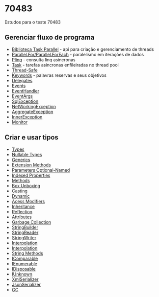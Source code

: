 # 70483
Estudos para o teste 70483

## Gerenciar fluxo de programa
  - [Biblioteca Task Parallel](https://docs.microsoft.com/pt-br/dotnet/standard/parallel-programming/task-parallel-library-tpl) - api para criação e gerenciamento de threads
  - [Parallel.For/Parallel.ForEach](https://docs.microsoft.com/pt-br/dotnet/standard/parallel-programming/data-parallelism-task-parallel-library) - paralelismo em iterações de dados
  - [Plinq](https://docs.microsoft.com/pt-br/dotnet/standard/parallel-programming/parallel-linq-plinq) - consulta linq asincronas
  - [Task](https://docs.microsoft.com/pt-br/dotnet/standard/parallel-programming/task-based-asynchronous-programming) - tarefas asincronas enfileiradas no thread pool
  - [Thread-Safe](https://docs.microsoft.com/pt-br/dotnet/standard/collections/thread-safe/)
  - [Keywords](https://docs.microsoft.com/pt-br/dotnet/csharp/language-reference/keywords/statement-keywords) - palavras reservas e seus objetivos
  - [Delegates](https://docs.microsoft.com/pt-br/dotnet/csharp/programming-guide/delegates/using-delegates)
  - [Events](https://www.tutorialsteacher.com/csharp/csharp-event)
  - [EventHandler](https://docs.microsoft.com/pt-br/dotnet/api/system.eventhandler?view=netframework-4.8)
  - [EventArgs](https://docs.microsoft.com/pt-br/dotnet/api/system.eventargs?view=netframework-4.8)
  - [SqlException](https://docs.microsoft.com/pt-br/dotnet/api/system.data.sqlclient.sqlexception?view=netframework-4.8)
  - [NetWorkingException](https://docs.microsoft.com/en-us/dotnet/api/microsoft.informationprotection.exceptions.networkexception?view=mipsdk-dotnet)
  - [AggregateException](https://docs.microsoft.com/pt-br/dotnet/api/system.aggregateexception?view=netframework-4.8)
  - [InnerException](https://docs.microsoft.com/pt-br/dotnet/api/system.exception.innerexception?view=netframework-4.8)
  - [Monitor](https://docs.microsoft.com/pt-br/dotnet/api/system.threading.monitor?view=netframework-4.8)
  
 ## Criar e usar tipos
  - [Types](https://docs.microsoft.com/pt-br/dotnet/csharp/programming-guide/types/)
  - [Nullable Types](https://docs.microsoft.com/pt-br/dotnet/csharp/nullable-references)
  - [Generics](https://docs.microsoft.com/pt-br/dotnet/csharp/programming-guide/generics/)
  - [Extension Methods](https://docs.microsoft.com/pt-br/dotnet/csharp/programming-guide/classes-and-structs/extension-methods)
  - [Parameters Optional-Named](https://docs.microsoft.com/pt-br/dotnet/csharp/programming-guide/classes-and-structs/named-and-optional-arguments)
  - [Indexed Properties](https://docs.microsoft.com/pt-br/dotnet/csharp/programming-guide/indexers/)
  - [Methods](https://docs.microsoft.com/pt-br/dotnet/csharp/methods)
  - [Box Unboxing](https://docs.microsoft.com/pt-br/dotnet/csharp/programming-guide/types/boxing-and-unboxing)
  - [Casting](https://docs.microsoft.com/pt-br/dotnet/csharp/programming-guide/types/casting-and-type-conversions)
  - [Dynamic](https://docs.microsoft.com/pt-br/dotnet/csharp/programming-guide/types/using-type-dynamic)
  - [Acess Modifiers](https://docs.microsoft.com/pt-br/dotnet/csharp/language-reference/keywords/access-modifiers)
  - [Inheritance](https://docs.microsoft.com/pt-br/dotnet/csharp/tutorials/inheritance)
  - [Reflection](https://docs.microsoft.com/pt-br/dotnet/api/system.reflection?view=netframework-4.8)
  - [Attributes](https://docs.microsoft.com/pt-br/dotnet/csharp/programming-guide/concepts/attributes/)
  - [Garbage Collection](https://docs.microsoft.com/pt-br/dotnet/standard/garbage-collection/)
  - [StringBuilder](https://docs.microsoft.com/pt-br/dotnet/api/system.text.stringbuilder?view=netframework-4.8)
  - [StringReader](https://docs.microsoft.com/pt-br/dotnet/api/system.io.stringreader?view=netframework-4.8)
  - [StringWriter](https://docs.microsoft.com/pt-br/dotnet/api/system.io.stringwriter?view=netframework-4.8)
  - [Interpolation](https://docs.microsoft.com/pt-br/dotnet/csharp/language-reference/tokens/interpolated)
  - [Interpolation](https://docs.microsoft.com/pt-br/dotnet/csharp/tutorials/string-interpolation)
  - [String Methods](https://docs.microsoft.com/pt-br/dotnet/api/system.string?view=netframework-4.8#methods)
  - [IComparable](https://docs.microsoft.com/pt-br/dotnet/api/system.icomparable-1?view=netframework-4.8)
  - [IEnumerable](https://docs.microsoft.com/pt-br/dotnet/api/system.collections.ienumerable?view=netframework-4.8)
  - [IDisposable](https://docs.microsoft.com/pt-br/dotnet/api/system.idisposable?view=netframework-4.8)
  - [IUnknown](https://docs.microsoft.com/pt-br/cpp/atl/iunknown?view=vs-2019)
  - [XmlSerializer](https://docs.microsoft.com/pt-br/dotnet/api/system.xml.serialization.xmlserializer?view=netframework-4.8)
  - [JsonSerializer](https://docs.microsoft.com/pt-br/dotnet/api/system.text.json.jsonserializer?view=netcore-3.1)
  - [GC](https://docs.microsoft.com/pt-br/dotnet/api/system.gc?view=netframework-4.8#methods)
  
